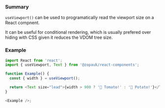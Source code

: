 ### Summary

`useViewport()` can be used to programatically read the viewport size on a React compnent.

It can be useful for conditional rendering, which is usually prefered over hiding with CSS given it reduces the VDOM tree size.

### Example

```js
import React from 'react';
import { useViewport, Text } from '@zopauk/react-components';

function Example() {
  const { width } = useViewport();

  return <Text size="lead">{width > 900 ? '🍅 Tomato!' : '🥔 Potato!'}</Text>;
}

<Example />;
```
